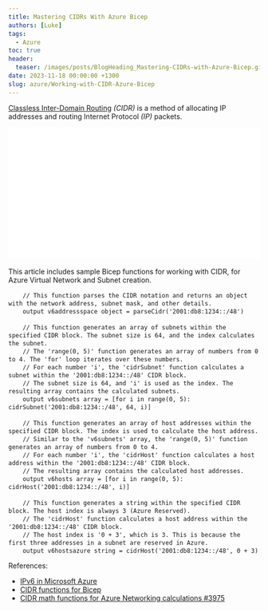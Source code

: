 ```yaml
---
title: Mastering CIDRs With Azure Bicep
authors: [Luke]
tags:
  - Azure
toc: true
header:
  teaser: /images/posts/BlogHeading_Mastering-CIDRs-with-Azure-Bicep.gif
date: 2023-11-18 00:00:00 +1300
slug: azure/Working-with-CIDR-Azure-Bicep
---
```


[Classless Inter-Domain Routing](https://en.wikipedia.org/wiki/Classless_Inter-Domain_Routing) *(CIDR)* is a method of allocating IP addresses and routing Internet Protocol *(IP)* packets.

![Mastering CIDRs With Azure Bicep](/images/posts/BlogHeading_Mastering-CIDRs-with-Azure-Bicep.gif)

This article includes sample Bicep functions for working with CIDR, for Azure Virtual Network and Subnet creation.

<!-- truncate -->

```bicep title="CiDR.bicep"
    // This function parses the CIDR notation and returns an object with the network address, subnet mask, and other details.
    output v6addressspace object = parseCidr('2001:db8:1234::/48')

    // This function generates an array of subnets within the specified CIDR block. The subnet size is 64, and the index calculates the subnet.
    // The 'range(0, 5)' function generates an array of numbers from 0 to 4. The 'for' loop iterates over these numbers.
    // For each number 'i', the 'cidrSubnet' function calculates a subnet within the '2001:db8:1234::/48' CIDR block.
    // The subnet size is 64, and 'i' is used as the index. The resulting array contains the calculated subnets.
    output v6subnets array = [for i in range(0, 5): cidrSubnet('2001:db8:1234::/48', 64, i)]

    // This function generates an array of host addresses within the specified CIDR block. The index is used to calculate the host address.
    // Similar to the 'v6subnets' array, the 'range(0, 5)' function generates an array of numbers from 0 to 4.
    // For each number 'i', the 'cidrHost' function calculates a host address within the '2001:db8:1234::/48' CIDR block.
    // The resulting array contains the calculated host addresses.
    output v6hosts array = [for i in range(0, 5): cidrHost('2001:db8:1234::/48', i)]

    // This function generates a string within the specified CIDR block. The host index is always 3 (Azure Reserved).
    // The 'cidrHost' function calculates a host address within the '2001:db8:1234::/48' CIDR block.
    // The host index is '0 + 3', which is 3. This is because the first three addresses in a subnet are reserved in Azure.
    output v6hostsazure string = cidrHost('2001:db8:1234::/48', 0 + 3)
```

References:

* [IPv6 in Microsoft Azure](https://luke.geek.nz/azure/IPv6-on-Azure/)
* [CIDR functions for Bicep](https://learn.microsoft.com/en-us/azure/azure-resource-manager/bicep/bicep-functions-cidr?WT.mc_id=AZ-MVP-5004796)
* [CIDR math functions for Azure Networking calculations #3975](https://github.com/Azure/bicep/issues/3975)
